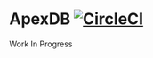 # ApexDB [![CircleCI](https://circleci.com/gh/wilkins88/Apex-DB.svg?style=svg)](https://circleci.com/gh/wilkins88/Apex-DB)
Work In Progress
